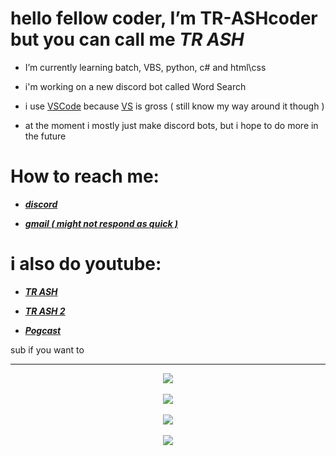 # hello fellow coder, I’m TR-ASHcoder but you can call me *TR ASH*
- I’m currently learning batch, VBS, python, c# and html\css 


- i'm working on a new discord bot called Word Search


- i use [VSCode](https://code.visualstudio.com/docs/?dv=win) because [VS](https://www.google.com/search?q=shit&sxsrf=ALiCzsa1b56wH9vLVv6gyemEGeZG3aZgyA:1655197336692&source=lnms&tbm=isch&sa=X&ved=2ahUKEwjUjaXKyqz4AhVI4nMBHS0DC1UQ_AUoAXoECAEQAw) is gross ( still know my way around it though )


- at the moment i mostly just make discord bots, but i hope to do more in the future


# How to reach me: 

- [***discord***](https://discord.gg/gvnj4jEV)

- [***gmail ( might not respond as quick )***](trash3791@gmail.com)

# i also do youtube:

- [***TR ASH***](https://youtube.com/channel/UCnCUHqT1Jo_JDEtfS07g42g)

- [***TR ASH 2***](https://www.youtube.com/channel/UCXSm6rL33g7y_19mjrnuoVQ)

- [***Pogcast***](https://www.youtube.com/channel/UCv501WiSQ5ePSuVOqyVG4Rw)

sub if you want to








____


<p align="center">
  <img src="https://github-readme-stats.vercel.app/api?username=TR-ASHcoder&theme=tokyonight" />
  <br/>
  <br/> 
  <img src="https://github-readme-stats-eight-theta.vercel.app/api/top-langs/?username=TR-ASHcoder&layout=Demo&exclude_lang=ruby&theme=tokyonight" />
  <br/>
  <br/> 
  <img src="https://discord.c99.nl/widget/theme-3/385354004114178050.png"/>
  <br />
  <br />
  <img src="https://komarev.com/ghpvc/?username=TR-ASHcoder&style=flat&color=red"/>
</p>








